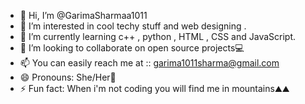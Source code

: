 - 👋 Hi, I’m @GarimaSharmaa1011
- 👀 I’m interested in cool techy stuff and web designing .
- 🌱 I’m currently learning c++ , python , HTML , CSS and JavaScript.
- 💞️ I’m looking to collaborate on open source projects💻
- 📫 You can easily reach me at :: garima1011sharma@gmail.com
- 😄 Pronouns: She/Her🎀
- ⚡ Fun fact: When i'm not coding you will find me in mountains⛰️⛰

<!---
GarimaSharmaa1011/GarimaSharmaa1011 is a ✨ special ✨ repository because its `README.md` (this file) appears on your GitHub profile.
You can click the Preview link to take a look at your changes.
--->
